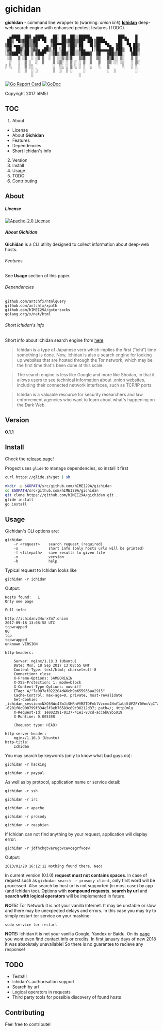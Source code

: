 # gichidan

**gichidan** - command line wrapper to 
(warning: _onion link_) [**Ichidan**](http://ichidanv34wrx7m7.onion) deep-web search engine with enhansed pentest features (TODO).

      ▄████  ██▓ ▄████▄   ██░ ██  ██░░█████▄  ▄▄▄       ███▄    █ 
     ██▒ ▀█▒▓██▒▒██▀ ▀█  ▓██░ ██▒▓██▒▒██▀ ██▌▒████▄     ██ ▀█   █ 
    ▒██░▄▄▄░▒██▒▒▓█    ▄ ▒██▀▀██░▒██▒░██   █▌▒██  ▀█▄  ▓██  ▀█ ██▒
    ░▓█  ██▓░██░▒▓▓▄ ▄██▒░▓█ ░██ ░██░░▓█▄   ▌░██▄▄▄▄██ ▓██▒  ▐▌██▒
    ░▒▓███▀▒░██░▒ ▓███▀ ░░▓█▒░██▓░██░░▒████▓  ▓█   ▓██▒▒██░   ▓██░
     ░▒   ▒ ░▓  ░ ░▒ ▒  ░ ▒ ░░▒░▒░▓   ▒▒▓  ▒  ▒▒   ▓▒█░░ ▒░   ▒ ▒ 
      ░   ░  ▒ ░  ░  ▒    ▒ ░▒░ ░ ▒ ░ ░ ▒  ▒   ▒   ▒▒ ░░ ░░   ░ ▒░
    ░ ░   ░  ▒ ░░         ░  ░░ ░ ▒ ░ ░ ░  ░   ░   ▒      ░   ░ ░ 
          ░  ░  ░ ░       ░  ░  ░ ░     ░          ░  ░         ░ 
                ░                     ░                           


[![Go Report Card](https://goreportcard.com/badge/github.com/hIMEI29A/gichidan)](https://goreportcard.com/report/github.com/hIMEI29A/gichidan) [![GoDoc](https://godoc.org/github.com/hIMEI29A/gichidan?status.svg)](http://godoc.org/github.com/hIMEI29A/gichidan)

Copyright 2017 hIMEI


## TOC

1. About
* License
* About **Gichidan**
* Features
* Dependencies
* Short Ichidan's info 
2. Version
3. Install
4. Usage
5. TODO
6. Contributing

## About


##### License

[![Apache-2.0 License](http://img.shields.io/badge/License-Apache-2.0-yellow.svg)](LICENSE)

##### About Gichidan

**Gichidan** is a CLI utility designed to collect information about deep-web hosts.

###### Features

See **Usage** section of this paper.

###### Dependencies

    github.com/antchfx/htmlquery
    github.com/antchfx/xpath
    github.com/hIMEI29A/gotorsocks
    golang.org/x/net/html

###### Short Ichidan's info 

Short info about Ichidan search engine from [here](https://www.cylance.com/en_us/blog/ichidan-a-search-engine-for-the-dark-web.html)

> Ichidan is a type of Japanese verb which implies the first (“ichi”) time something is done. Now, Ichidan is also a search engine for looking up websites that are hosted through the Tor network, which may be the first time that's been done at this scale.

> The search engine is less like Google and more like Shodan, in that it allows users to see technical information about .onion websites, including their connected network interfaces, such as TCP/IP ports.

> Ichidan is a valuable resource for security researchers and law enforcement agencies who want to learn about what's happening on the Dark Web.

## Version

**0.1.1**

## Install

Check the [release page](https://github.com/hIMEI29A/gichidan/releases)!

Progect uses `glide` to manage dependencies, so install it first

```sh
curl https://glide.sh/get | sh
```

```sh
mkdir -p $GOPATH/src/github.com/hIMEI29A/gichidan
cd $GOPATH/src/github.com/hIMEI29A/gichidan
git clone https://github.com/hIMEI29A/gichidan.git .
glide install
go install
```

## Usage

Gichidan's CLI options are:

    gichidan
        -r <request>    search request (required)
        -s              short info (only hosts urls will be printed)
        -f <filepath>   save results to given file
        -v              version
        -h              help

Typical request to Ichidan looks like

    gichidan -r ichidan

Output: 

    Hosts found:   1 
    Only one page 

    Full info:
 
    http://ichidanv34wrx7m7.onion
    2017-09-18 13:08:58 UTC
    tcpwrapped
    80
    tcp
    tcpwrapped
    unknown VERSION
    
    http-headers:
    
        Server: nginx/1.10.3 (Ubuntu)
        Date: Mon, 18 Sep 2017 13:08:55 GMT
        Content-Type: text/html; charset=utf-8
        Connection: close
        X-Frame-Options: SAMEORIGIN
        X-XSS-Protection: 1; mode=block
        X-Content-Type-Options: nosniff
        ETag: W/"7e087af022204d46cb9b655936aa2915"
        Cache-Control: max-age=0, private, must-revalidate
        Set-Cookie: _ichidan_session=NXQ5NWc4ZmJiSHRnVVM2TDFmblVzcmo4NnY1aUdtUFZFY0VmcVpCTzJHUUx2T25XOUhKa0hMT2F4QS9LanVEMGNYeXlKaEwyNGFITjA1bjdsSE1PRnR3TTIrNEJuc3dtMS9JczM1c3haL0xsa0U5K3E4RytSbHNWakxYVTdhYmZ3dFdhRGhzTWR4SXdlT2VhMlhFRzNRPT0tLWpiOU9SMFJnbTFXeTJFamN6Q3FmU3c9PQ%3D%3D--6281f0c900799f334e5f8eb76589c89c38212d37; path=/; HttpOnly
        X-Request-Id: 1e002391-0137-41e1-83cd-acc6b69b5019
        X-Runtime: 0.005388
    
        (Request type: HEAD)
    
    http-server-header:
        nginx/1.10.3 (Ubuntu)
    http-title:
        Ichidan

You may search by keywords (only to know what bad guys do):

    gichidan -r hacking

    gichidan -r paypal

As well as by protocol, application name or service detail:

    gichidan -r ssh

    gichidan -r irc

    gichidan -r apache

    gichidan -r prosody

    gichidan -r raspbian

If Ichidan can not find anything by your request, application  will display error:

    gichidan -r jdfhchgbverugbvcevcegrfvcew

Output:
    
    2013/01/20 16:12:12 Nothing found there, Neo!

In current version (0.1.0) **request must not contains spaces**. In case of request such as `gichidan search -r prosody client`, only first word will be processed. Also search by host url is not supported (in most case) by app (and Ichidan too). 
Options with **compound requests**, **search by url** and **search with logical operators** will be implemented in future.

**NOTE:** Tor Network it is not your vanilla Internet. It may be unstable or slow and there may be unexpected delays and errors. In this case you may try to simply restart tor service on your mashine:

    sudo service tor restart

**NOTE:** Ichidan it is not your vanilla Google, Yandex or Baidu. On its [page](http://ichidanv34wrx7m7.onion) you wont even find contact info or credits. In first january days of new 2018 it was absolutely unavailable! So there is no guarantee to recieve any response! 

## TODO

* Tests!!!
* Ichidan's authorisation support
* Search by url
* Logical operators in requests
* Third party tools for possible discovery of found hosts

## Contributing

Feel free to contribute!
